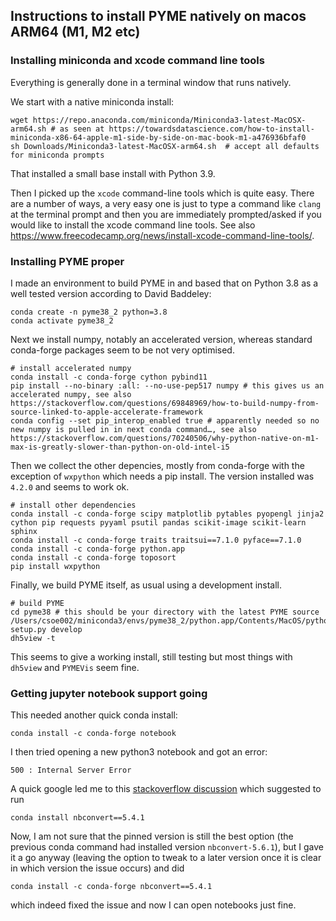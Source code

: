 ## Instructions to install PYME natively on macos ARM64 (M1, M2 etc)

### Installing miniconda and xcode command line tools

Everything is generally done in a terminal window that runs natively.

We start with a native miniconda install:

```shell
wget https://repo.anaconda.com/miniconda/Miniconda3-latest-MacOSX-arm64.sh # as seen at https://towardsdatascience.com/how-to-install-miniconda-x86-64-apple-m1-side-by-side-on-mac-book-m1-a476936bfaf0
sh Downloads/Miniconda3-latest-MacOSX-arm64.sh  # accept all defaults for miniconda prompts
```

That installed a small base install with Python 3.9.

Then I picked up the `xcode` command-line tools which is quite easy. There are a number of ways, a very easy one is just to type a command like `clang` at the terminal prompt and then you are immediately prompted/asked if you would like to install the xcode command line tools. See also https://www.freecodecamp.org/news/install-xcode-command-line-tools/. 

### Installing PYME proper

I made an environment to build PYME in and based that on Python 3.8 as a well tested version according to David Baddeley:

```shell
conda create -n pyme38_2 python=3.8
conda activate pyme38_2
```

Next we install numpy, notably an accelerated version, whereas standard conda-forge packages seem to be not very optimised.

```shell
# install accelerated numpy
conda install -c conda-forge cython pybind11
pip install --no-binary :all: --no-use-pep517 numpy # this gives us an accelerated numpy, see also https://stackoverflow.com/questions/69848969/how-to-build-numpy-from-source-linked-to-apple-accelerate-framework
conda config --set pip_interop_enabled true # apparently needed so no new numpy is pulled in in next conda command…, see also https://stackoverflow.com/questions/70240506/why-python-native-on-m1-max-is-greatly-slower-than-python-on-old-intel-i5
```

Then we collect the other depencies, mostly from conda-forge with the exception of `wxpython` which needs a pip install. The version installed was `4.2.0` and seems to work ok.

```shell
# install other dependencies
conda install -c conda-forge scipy matplotlib pytables pyopengl jinja2 cython pip requests pyyaml psutil pandas scikit-image scikit-learn sphinx
conda install -c conda-forge traits traitsui==7.1.0 pyface==7.1.0
conda install -c conda-forge python.app
conda install -c conda-forge toposort
pip install wxpython
```

Finally, we build PYME itself, as usual using a development install.

```shell
# build PYME
cd pyme38 # this should be your directory with the latest PYME source
/Users/csoe002/miniconda3/envs/pyme38_2/python.app/Contents/MacOS/python setup.py develop
dh5view -t
```

This seems to give a working install, still testing but most things with `dh5view` and `PYMEVis` seem fine.

### Getting jupyter notebook support going

This needed another quick conda install:

```shell
conda install -c conda-forge notebook
```

I then tried opening a new python3 notebook and got an error:

```
500 : Internal Server Error
```

A quick google led me to this [stackoverflow discussion](https://stackoverflow.com/questions/36851746/jupyter-notebook-500-internal-server-error) which suggested to run

```
conda install nbconvert==5.4.1
```

Now, I am not sure that the pinned version is still the best option (the previous conda command had installed version `nbconvert-5.6.1`), but I gave it a go anyway (leaving the option to tweak to a later version once it is clear in which version the issue occurs) and did

```shell
conda install -c conda-forge nbconvert==5.4.1
```

which indeed fixed the issue and now I can open notebooks just fine.
